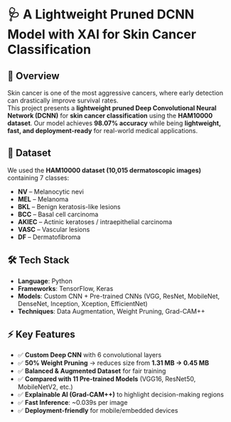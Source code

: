 # 🩺 A Lightweight Pruned DCNN Model with XAI for Skin Cancer Classification 

## 📌 Overview  
Skin cancer is one of the most aggressive cancers, where early detection can drastically improve survival rates.  
This project presents a **lightweight pruned Deep Convolutional Neural Network (DCNN)** for **skin cancer classification** using the **HAM10000 dataset**.
Our model achieves **98.07% accuracy** while being **lightweight, fast, and deployment-ready** for real-world medical applications.

## 📂 Dataset  
We used the **HAM10000 dataset (10,015 dermatoscopic images)** containing 7 classes:  
- **NV** – Melanocytic nevi  
- **MEL** – Melanoma  
- **BKL** – Benign keratosis-like lesions  
- **BCC** – Basal cell carcinoma  
- **AKIEC** – Actinic keratoses / intraepithelial carcinoma  
- **VASC** – Vascular lesions  
- **DF** – Dermatofibroma

## 🛠️ Tech Stack  
- **Language**: Python  
- **Frameworks**: TensorFlow, Keras  
- **Models**: Custom CNN + Pre-trained CNNs (VGG, ResNet, MobileNet, DenseNet, Inception, Xception, EfficientNet)  
- **Techniques**: Data Augmentation, Weight Pruning, Grad-CAM++

## ⚡ Key Features  
- ✅ **Custom Deep CNN** with 6 convolutional layers  
- ✅ **50% Weight Pruning** → reduces size from **1.31 MB → 0.45 MB**  
- ✅ **Balanced & Augmented Dataset** for fair training  
- ✅ **Compared with 11 Pre-trained Models** (VGG16, ResNet50, MobileNetV2, etc.)  
- ✅ **Explainable AI (Grad-CAM++)** to highlight decision-making regions  
- ✅ **Fast Inference**: ~0.039s per image  
- ✅ **Deployment-friendly** for mobile/embedded devices

  

